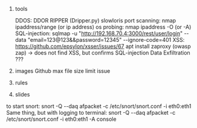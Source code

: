1) tools


   DDOS:
       DDOR RIPPER (Dripper.py)
           slowloris
   port scanning:
       nmap ipaddress/range (or ip address)
   os probing:
       nmap ipaddress -O (or -A)
   SQL-injection:
       sqlmap -u "http://192.168.70.4:3000/rest/user/login" --data "email=123@123&&password=12345" --ignore-code=401
   XSS:
       https://github.com/epsylon/xsser/issues/67
       apt install zaproxy (owasp zap) -> does not find XSS, but confirms SQL-injection
       Data Exfiltration
       ???
3) images
Github max file size limit issue

3) rules
4) slides


to start snort:
    snort -Q --daq afpacket -c /etc/snort/snort.conf -i eth0:eth1
Same thing, but with logging to terminal:
    snort -Q --daq afpacket -c /etc/snort/snort.conf -i eth0:eth1 -A console
